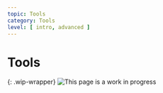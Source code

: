 ```yaml
---
topic: Tools
category: Tools
level: [ intro, advanced ]
---
```


# Tools

{: .wip-wrapper}
![This page is a work in progress](https://media.giphy.com/media/SwP1HunIXetehTvy43/giphy.gif)
